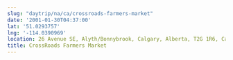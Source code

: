 ```yaml
---
slug: "daytrip/na/ca/crossroads-farmers-market"
date: '2001-01-30T04:37:00'
lat: '51.0293757'
lng: '-114.0390969'
location: 26 Avenue SE, Alyth/Bonnybrook, Calgary, Alberta, T2G 1R6, Canada
title: CrossRoads Farmers Market
---
```



